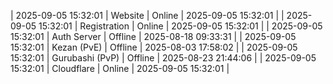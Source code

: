 | 2025-09-05 15:32:01 | Website | Online | 2025-09-05 15:32:01 |
| 2025-09-05 15:32:01 | Registration | Online | 2025-09-05 15:32:01 |
| 2025-09-05 15:32:01 | Auth Server | Offline | 2025-08-18 09:33:31 |
| 2025-09-05 15:32:01 | Kezan (PvE) | Offline | 2025-08-03 17:58:02 |
| 2025-09-05 15:32:01 | Gurubashi (PvP) | Offline | 2025-08-23 21:44:06 |
| 2025-09-05 15:32:01 | Cloudflare | Online | 2025-09-05 15:32:01 |
